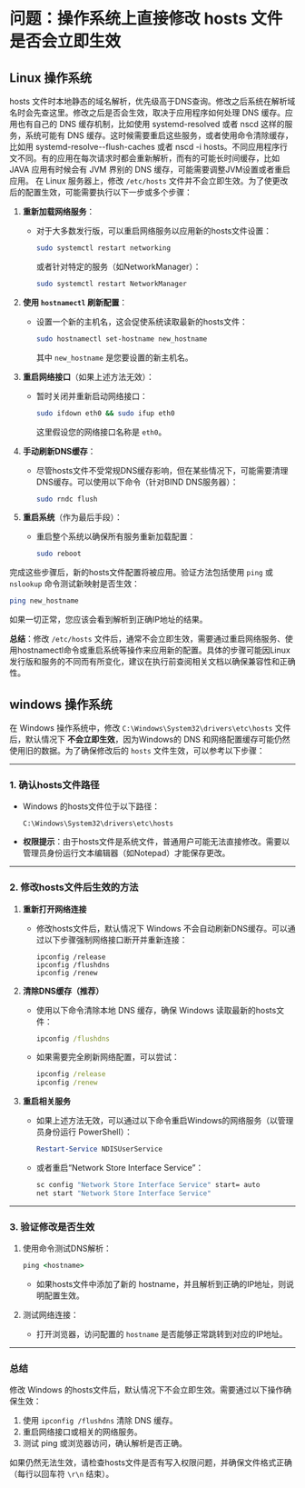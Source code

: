 <!--
 * @Author: wolf-li
 * @Date: 2025-02-16 10:42:36
 * @LastEditTime: 2025-02-16 11:04:26
 * @LastEditors: wolf-li
 * @Description: 
 * @FilePath: /note/src/问题思考/操作系统上直接修改 hosts 文件是否会立即生效.md
 * talk is cheep show me your code.
-->
# 问题：操作系统上直接修改 hosts 文件是否会立即生效

## Linux 操作系统

hosts 文件时本地静态的域名解析，优先级高于DNS查询。修改之后系统在解析域名时会先查这里。修改之后是否会生效，取决于应用程序如何处理 DNS 缓存。应用也有自己的 DNS 缓存机制，比如使用 systemd-resolved 或者 nscd 这样的服务，系统可能有 DNS 缓存。这时候需要重启这些服务，或者使用命令清除缓存，比如用 systemd-resolve--flush-caches 或者 nscd -i hosts。不同应用程序行文不同。有的应用在每次请求时都会重新解析，而有的可能长时间缓存，比如 JAVA 应用有时候会有 JVM 界别的 DNS 缓存，可能需要调整JVM设置或者重启应用。
在 Linux 服务器上，修改 `/etc/hosts` 文件并不会立即生效。为了使更改后的配置生效，可能需要执行以下一步或多个步骤：

1. **重新加载网络服务**：
   - 对于大多数发行版，可以重启网络服务以应用新的hosts文件设置：

     ```bash
     sudo systemctl restart networking
     ```

     或者针对特定的服务（如NetworkManager）：

     ```bash
     sudo systemctl restart NetworkManager
     ```

2. **使用 `hostnamectl` 刷新配置**：
   - 设置一个新的主机名，这会促使系统读取最新的hosts文件：

     ```bash
     sudo hostnamectl set-hostname new_hostname
     ```

     其中 `new_hostname` 是您要设置的新主机名。

3. **重启网络接口**（如果上述方法无效）：
   - 暂时关闭并重新启动网络接口：

     ```bash
     sudo ifdown eth0 && sudo ifup eth0
     ```

     这里假设您的网络接口名称是 `eth0`。

4. **手动刷新DNS缓存**：
   - 尽管hosts文件不受常规DNS缓存影响，但在某些情况下，可能需要清理DNS缓存。可以使用以下命令（针对BIND DNS服务器）：

     ```bash
     sudo rndc flush
     ```

5. **重启系统**（作为最后手段）：
   - 重启整个系统以确保所有服务重新加载配置：

     ```bash
     sudo reboot
     ```

完成这些步骤后，新的hosts文件配置将被应用。验证方法包括使用 `ping` 或 `nslookup` 命令测试新映射是否生效：

```bash
ping new_hostname
```

如果一切正常，您应该会看到解析到正确IP地址的结果。

**总结**：修改 `/etc/hosts` 文件后，通常不会立即生效，需要通过重启网络服务、使用hostnamectl命令或重启系统等操作来应用新的配置。具体的步骤可能因Linux发行版和服务的不同而有所变化，建议在执行前查阅相关文档以确保兼容性和正确性。

## windows 操作系统

在 Windows 操作系统中，修改 `C:\Windows\System32\drivers\etc\hosts` 文件后，默认情况下 **不会立即生效**，因为Windows的 DNS 和网络配置缓存可能仍然使用旧的数据。为了确保修改后的 `hosts` 文件生效，可以参考以下步骤：

---

### **1. 确认hosts文件路径**

- Windows 的hosts文件位于以下路径：

  ```
  C:\Windows\System32\drivers\etc\hosts
  ```

- **权限提示**：由于hosts文件是系统文件，普通用户可能无法直接修改。需要以管理员身份运行文本编辑器（如Notepad）才能保存更改。

---

### **2. 修改hosts文件后生效的方法**

1. **重新打开网络连接**
   - 修改hosts文件后，默认情况下 Windows 不会自动刷新DNS缓存。可以通过以下步骤强制网络接口断开并重新连接：

     ```
     ipconfig /release
     ipconfig /flushdns
     ipconfig /renew
     ```

2. **清除DNS缓存（推荐）**
   - 使用以下命令清除本地 DNS 缓存，确保 Windows 读取最新的hosts文件：

     ```cmd
     ipconfig /flushdns
     ```

   - 如果需要完全刷新网络配置，可以尝试：

     ```cmd
     ipconfig /release
     ipconfig /renew
     ```

3. **重启相关服务**
   - 如果上述方法无效，可以通过以下命令重启Windows的网络服务（以管理员身份运行 PowerShell）：

     ```powershell
     Restart-Service NDISUserService
     ```

   - 或者重启“Network Store Interface Service”：

     ```cmd
     sc config "Network Store Interface Service" start= auto
     net start "Network Store Interface Service"
     ```

---

### **3. 验证修改是否生效**

1. 使用命令测试DNS解析：

   ```cmd
   ping <hostname>
   ```

   - 如果hosts文件中添加了新的 hostname，并且解析到正确的IP地址，则说明配置生效。

2. 测试网络连接：
   - 打开浏览器，访问配置的 `hostname` 是否能够正常跳转到对应的IP地址。

---

### **总结**

修改 Windows 的hosts文件后，默认情况下不会立即生效。需要通过以下操作确保生效：

1. 使用 `ipconfig /flushdns` 清除 DNS 缓存。
2. 重启网络接口或相关的网络服务。
3. 测试 ping 或浏览器访问，确认解析是否正确。

如果仍然无法生效，请检查hosts文件是否有写入权限问题，并确保文件格式正确（每行以回车符 `\r\n` 结束）。
